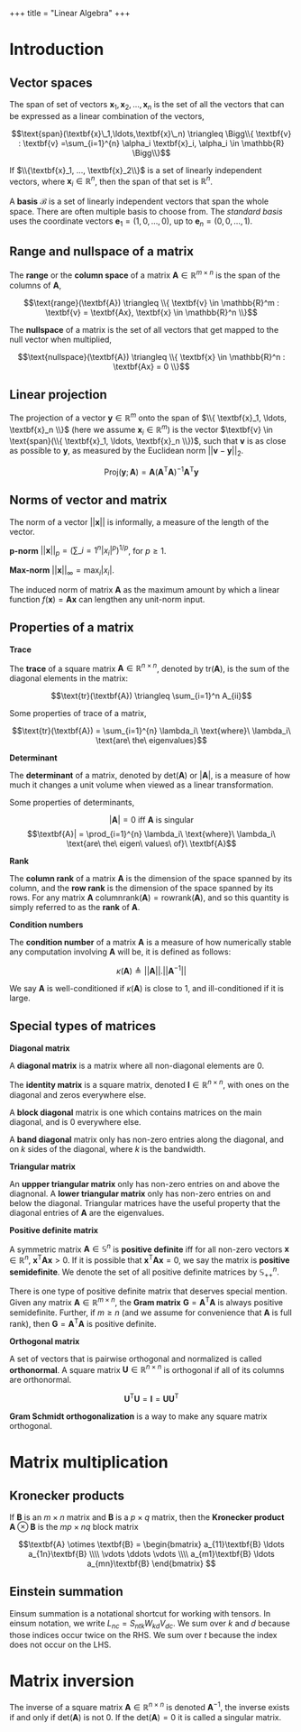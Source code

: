 +++
title = "Linear Algebra"
+++

# Introduction

## Vector spaces

The span of set of vectors ${\textbf{x}_1,\textbf{x}_2,...,\textbf{x}_n}$ is the set of all the vectors that can be expressed as a linear combination of the vectors,

$$\text{span}(\textbf{x}\_1,\ldots,\textbf{x}\_n) \triangleq \Bigg\\{ \textbf{v} : \textbf{v} =\sum_{i=1}^{n}  \alpha_i \textbf{x}_i, \alpha_i \in \mathbb{R} \Bigg\\}$$

If $\\{\textbf{x}_1, ..., \textbf{x}_2\\}$ is a set of linearly independent vectors, where $\textbf{x}_i \in \mathbb{R}^n$, then the span of that set is $\mathbb{R}^n$.

A __basis__ $\mathcal{B}$ is a set of linearly independent vectors that span the whole space. There are often multiple basis to choose from. The _standard basis_ uses the coordinate vectors $\textbf{e}_1 = (1,0,\ldots,0)$, up to $\textbf{e}_n = (0,0,\ldots,1)$.

## Range and nullspace of a matrix

The __range__ or the __column space__ of a matrix $\textbf{A} \in \mathbb{R}^{m \times n}$ is the span of the columns of $\textbf{A}$,

$$\text{range}(\textbf{A}) \triangleq \\{ \textbf{v} \in \mathbb{R}^m : \textbf{v} = \textbf{Ax}, \textbf{x} \in \mathbb{R}^n \\}$$

The __nullspace__ of a matrix is the set of all vectors that get mapped to the null vector when multiplied,

$$\text{nullspace}(\textbf{A}) \triangleq \\{ \textbf{x} \in \mathbb{R}^n : \textbf{Ax} = 0 \\}$$

## Linear projection

The projection of a vector $\textbf{y} \in \mathbb{R}^m$ onto the span of $\\{ \textbf{x}_1, \ldots, \textbf{x}_n \\}$ (here we assume $\textbf{x}_i \in \mathbb{R}^m$) is the vector $\textbf{v} \in \text{span}(\\{ \textbf{x}_1, \ldots, \textbf{x}_n \\})$, such that $\textbf{v}$ is as close as possible to $\textbf{y}$, as measured by the Euclidean norm $||\textbf{v} - \textbf{y}||_2$.

$$\text{Proj}(\textbf{y}; \textbf{A}) = \textbf{A}(\textbf{A}^\mathsf{T}\textbf{A})^{-1}\textbf{A}^\mathsf{T}\textbf{y}$$

## Norms of vector and matrix

The norm of a vector $||\textbf{x}||$ is informally, a measure of the length of the vector.

__p-norm__ $||\textbf{x}||_p = (\sum\_{i=1}^{n} |x_i|^p)^{1/p}$, for $p \ge 1$.

__Max-norm__ $||\textbf{x}||_{\infty} = \text{max}_i|x_i|$.

The induced norm of matrix $\textbf{A}$ as the maximum amount by which a linear function $f(\textbf{x}) = \textbf{Ax}$ can lengthen any unit-norm input.

## Properties of a matrix

__Trace__

The __trace__ of a square matrix $\textbf{A} \in \mathbb{R}^{n \times n}$, denoted by $\text{tr}(\textbf{A})$, is the sum of the diagonal elements in the matrix:

$$\text{tr}(\textbf{A}) \triangleq \sum_{i=1}^n A_{ii}$$

Some properties of trace of a matrix,

$$\text{tr}(\textbf{A}) = \sum_{i=1}^{n} \lambda_i\ \text{where}\ \lambda_i\ \text{are\ the\ eigenvalues}$$

__Determinant__

The __determinant__ of a matrix, denoted by $\text{det}(\textbf{A})$ or $|\textbf{A}|$, is a measure of how much it changes a unit volume when viewed as a linear transformation.

Some properties of determinants,

$$|\textbf{A}| = 0\ \text{iff}\ \textbf{A}\ \text{is\ singular}$$
$$\textbf{A}| = \prod_{i=1}^{n} \lambda_i\ \text{where}\ \lambda_i\ \text{are\ the\ eigen\ values\ of}\ \textbf{A}$$

__Rank__

The __column rank__ of a matrix $\textbf{A}$ is the dimension of the space spanned by its column, and the __row rank__ is the dimension of the space spanned by its rows. For any matrix $\textbf{A}$ $\text{columnrank}(\textbf{A}) = \text{rowrank}(\textbf{A})$, and so this quantity is simply referred to as the __rank__ of $\textbf{A}$.

__Condition numbers__

The __condition number__ of a matrix $\textbf{A}$ is a measure of how numerically stable any computation involving $\textbf{A}$ will be, it is defined as follows:

$$\kappa(\textbf{A}) \triangleq ||\textbf{A}||.||\textbf{A}^{-1}||$$

We say $\textbf{A}$ is well-conditioned if $\kappa(\textbf{A})$ is close to 1, and ill-conditioned if it is large.

## Special types of matrices

__Diagonal matrix__

A __diagonal matrix__ is a matrix where all non-diagonal elements are 0.

The __identity matrix__ is a square matrix, denoted $\textbf{I} \in \mathbb{R}^{n \times n}$, with ones on the diagonal and zeros everywhere else.

A __block diagonal__ matrix is one which contains matrices on the main diagonal, and is 0 everywhere else.

A __band diagonal__ matrix only has non-zero entries along the diagonal, and on $k$ sides of the diagonal, where $k$ is the bandwidth.

__Triangular matrix__

 An __uppper triangular matrix__ only has non-zero entries on and above the diagnonal. A __lower triangular matrix__ only has non-zero entries on and below the diagonal. Triangular matrices have the useful property that the diagonal entries of $\textbf{A}$ are the eigenvalues.

__Positive definite matrix__

A symmetric matrix $\textbf{A} \in \mathbb{S}^n$ is __positive definite__ iff for all non-zero vectors $\textbf{x} \in \mathbb{R}^n$, $\textbf{x}^\mathsf{T}\textbf{A}\textbf{x} > 0$. If it is possible that $\textbf{x}^\mathsf{T}\textbf{A}\textbf{x} = 0$, we say the matrix is __positive semidefinite__. We denote the set of all positive definite matrices by $\mathbb{S}_{++}^n$.

There is one type of positive definite matrix that deserves special mention. Given any matrix $\textbf{A} \in \mathbb{R}^{m \times n}$, the __Gram matrix__ $\textbf{G} = \textbf{A}^\mathsf{T}\textbf{A}$ is always positive semidefinite. Further, if $m \ge n$ (and we assume for convenience that $\textbf{A}$ is full rank), then $\textbf{G} = \textbf{A}^\mathsf{T}\textbf{A}$ is positive definite.

__Orthogonal matrix__

A set of vectors that is pairwise orthogonal and normalized is called __orthonormal__. A square matrix $\textbf{U} \in \mathbb{R}^{n \times n}$ is orthogonal if all of its columns are orthonormal.

$$\textbf{U}^{\mathsf{T}}\textbf{U} = \textbf{I} = \textbf{U}\textbf{U}^\mathsf{T}$$

__Gram Schmidt orthogonalization__ is a way to make any square matrix orthogonal.

# Matrix multiplication

## Kronecker products

If $\textbf{B}$ is an $m \times n$ matrix and $\textbf{B}$ is a $p \times q$ matrix, then the __Kronecker product__ $\textbf{A} \otimes \textbf{B}$ is the $mp \times nq$ block matrix

$$\textbf{A} \otimes \textbf{B} =
\begin{bmatrix}
a_{11}\textbf{B} \ldots a_{1n}\textbf{B} \\\\
\vdots \ddots \vdots \\\\
a_{m1}\textbf{B} \ldots a_{mn}\textbf{B}
\end{bmatrix}
$$

## Einstein summation

Einsum summation is a notational shortcut for working with tensors. In einsum notation, we write $L_{nc} = S_{ntk}W_{kd}V_{dc}$. We sum over $k$ and $d$ because those indices occur twice on the RHS. We sum over $t$ because the index does not occur on the LHS.

# Matrix inversion

 The inverse of a square matrix $\textbf{A} \in \mathbb{R}^{n \times n}$ is denoted $\textbf{A}^{-1}$, the inverse exists if and only if $\text{det}(\textbf{A})$ is not $0$. If the $\text{det}(\textbf{A}) = 0$ it is called a singular matrix.
